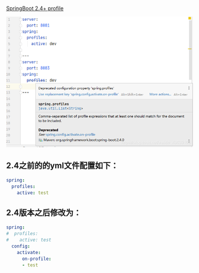 # 

[SpringBoot 2.4+ profile](https://www.cnblogs.com/xysn/p/14805281.html)

![profile](./Image/profile.png)

## 2.4之前的的yml文件配置如下：

```yml
spring: 
  profiles:
    active: test
```

## 2.4版本之后修改为：

```yml
spring: 
#  profiles:
#    active: test
  config:
    activate:
      on-profile:
      - test
```
